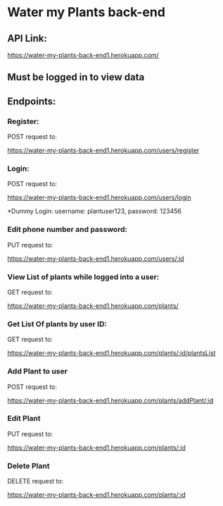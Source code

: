 # Water my Plants back-end

## API Link:
https://water-my-plants-back-end1.herokuapp.com/

## Must be logged in to view data

## Endpoints:

### Register:

POST request to:

https://water-my-plants-back-end1.herokuapp.com/users/register

### Login:

POST request to:

https://water-my-plants-back-end1.herokuapp.com/users/login

*Dummy Login: username: plantuser123, password: 123456

### Edit phone number and password:

PUT request to:

https://water-my-plants-back-end1.herokuapp.com/users/:id

### View List of plants while logged into a user:

GET request to:

https://water-my-plants-back-end1.herokuapp.com/plants/


### Get List Of plants by user ID:

GET request to:

https://water-my-plants-back-end1.herokuapp.com/plants/:id/plantsList


### Add Plant to user

POST request to:

https://water-my-plants-back-end1.herokuapp.com/plants/addPlant/:id


### Edit Plant

PUT request to:

https://water-my-plants-back-end1.herokuapp.com/plants/:id

### Delete Plant

DELETE request to:

https://water-my-plants-back-end1.herokuapp.com/plants/:id
